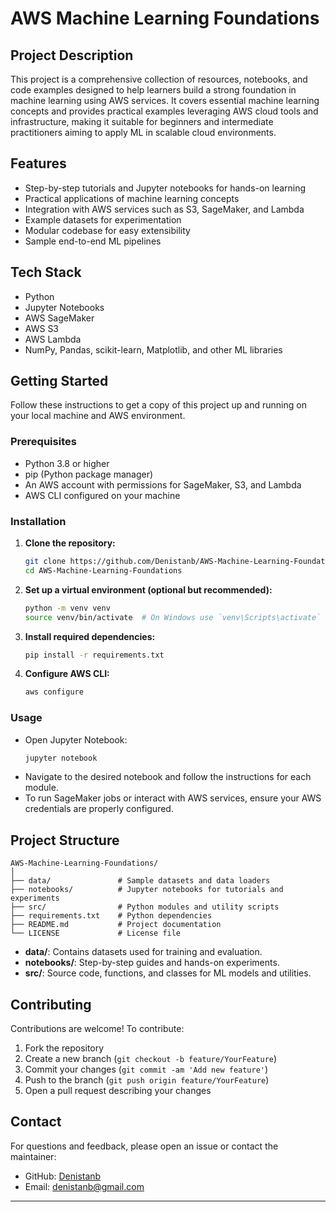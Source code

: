 # AWS Machine Learning Foundations

## Project Description

This project is a comprehensive collection of resources, notebooks, and code examples designed to help learners build a strong foundation in machine learning using AWS services. It covers essential machine learning concepts and provides practical examples leveraging AWS cloud tools and infrastructure, making it suitable for beginners and intermediate practitioners aiming to apply ML in scalable cloud environments.

## Features

- Step-by-step tutorials and Jupyter notebooks for hands-on learning
- Practical applications of machine learning concepts
- Integration with AWS services such as S3, SageMaker, and Lambda
- Example datasets for experimentation
- Modular codebase for easy extensibility
- Sample end-to-end ML pipelines

## Tech Stack

- Python
- Jupyter Notebooks
- AWS SageMaker
- AWS S3
- AWS Lambda
- NumPy, Pandas, scikit-learn, Matplotlib, and other ML libraries

## Getting Started

Follow these instructions to get a copy of this project up and running on your local machine and AWS environment.

### Prerequisites

- Python 3.8 or higher
- pip (Python package manager)
- An AWS account with permissions for SageMaker, S3, and Lambda
- AWS CLI configured on your machine

### Installation

1. **Clone the repository:**
   ```bash
   git clone https://github.com/Denistanb/AWS-Machine-Learning-Foundations.git
   cd AWS-Machine-Learning-Foundations
   ```

2. **Set up a virtual environment (optional but recommended):**
   ```bash
   python -m venv venv
   source venv/bin/activate  # On Windows use `venv\Scripts\activate`
   ```

3. **Install required dependencies:**
   ```bash
   pip install -r requirements.txt
   ```

4. **Configure AWS CLI:**
   ```bash
   aws configure
   ```

### Usage

- Open Jupyter Notebook:
  ```bash
  jupyter notebook
  ```
- Navigate to the desired notebook and follow the instructions for each module.
- To run SageMaker jobs or interact with AWS services, ensure your AWS credentials are properly configured.

## Project Structure

```
AWS-Machine-Learning-Foundations/
│
├── data/               # Sample datasets and data loaders
├── notebooks/          # Jupyter notebooks for tutorials and experiments
├── src/                # Python modules and utility scripts
├── requirements.txt    # Python dependencies
├── README.md           # Project documentation
└── LICENSE             # License file
```

- **data/**: Contains datasets used for training and evaluation.
- **notebooks/**: Step-by-step guides and hands-on experiments.
- **src/**: Source code, functions, and classes for ML models and utilities.

## Contributing

Contributions are welcome! To contribute:

1. Fork the repository
2. Create a new branch (`git checkout -b feature/YourFeature`)
3. Commit your changes (`git commit -am 'Add new feature'`)
4. Push to the branch (`git push origin feature/YourFeature`)
5. Open a pull request describing your changes

## Contact

For questions and feedback, please open an issue or contact the maintainer:

- GitHub: [Denistanb](https://github.com/Denistanb)
- Email: denistanb@gmail.com

---
